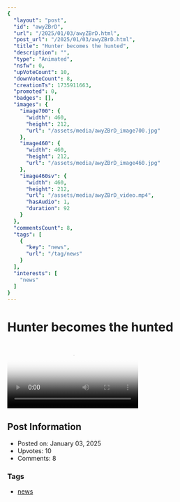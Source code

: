 ```yaml
---
{
  "layout": "post",
  "id": "awyZBrD",
  "url": "/2025/01/03/awyZBrD.html",
  "post_url": "/2025/01/03/awyZBrD.html",
  "title": "Hunter becomes the hunted",
  "description": "",
  "type": "Animated",
  "nsfw": 0,
  "upVoteCount": 10,
  "downVoteCount": 8,
  "creationTs": 1735911663,
  "promoted": 0,
  "badges": [],
  "images": {
    "image700": {
      "width": 460,
      "height": 212,
      "url": "/assets/media/awyZBrD_image700.jpg"
    },
    "image460": {
      "width": 460,
      "height": 212,
      "url": "/assets/media/awyZBrD_image460.jpg"
    },
    "image460sv": {
      "width": 460,
      "height": 212,
      "url": "/assets/media/awyZBrD_video.mp4",
      "hasAudio": 1,
      "duration": 92
    }
  },
  "commentsCount": 8,
  "tags": [
    {
      "key": "news",
      "url": "/tag/news"
    }
  ],
  "interests": [
    "news"
  ]
}
---
```


# Hunter becomes the hunted

<video controls playsinline loop poster="/assets/media/awyZBrD_image460.jpg">
  <source src="/assets/media/awyZBrD_video.mp4" type="video/mp4">
  Your browser does not support the video tag.
</video>

## Post Information

- Posted on: January 03, 2025
- Upvotes: 10
- Comments: 8

### Tags

- [news](/tag/news)
